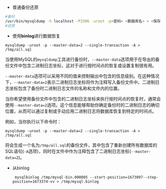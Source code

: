- 普通备份还原

```bash
#备份
/usr/bin/mysqldump -h localhost -P3306 -uroot -p<密码> <数据库名> > <保存文件路径>
#还原
```

- 使用**binlog**进行数据恢复

``` shell
mysqldump -uroot -p --master-data=2 --single-transaction -A > /tmp/all.sql
```

当使用MySQL的`mysqldump`工具进行备份时，`--master-data`选项用于在导出的备份文件中包含二进制日志坐标，这对于进行按时间点的恢复或设置复制很有用。

`--master-data`选项可以采用不同的值来控制输出中包含的信息级别。在这种情况下，`--master-data=2`表示二进制日志坐标将作为注释写入备份文件中。二进制日志坐标包含了备份时二进制日志文件的名称和文件内的位置。

当你希望使用备份文件中包含的二进制日志坐标来执行按时间点的恢复时，通常会使用`--master-data=2`选项。这个信息能够帮助你确定备份时的二进制日志的确切位置，从而可以通过复制或手动应用二进制日志将数据库恢复到特定的时间点。

例如，当你执行以下命令时：

```shell
mysqldump -uroot -p --master-data=2 --single-transaction -A > /tmp/all.sql
```

将会生成一个名为`/tmp/all.sql`的备份文件，其中包含了重新创建所有数据库的SQL语句(`-A`选项)，同时在文件中作为注释包含了二进制日志坐标(`--master-data=2`)。

- 从binlog 

  ```
   mysqlbinlog /tmp/mysql-bin.000005 --start-position=1673097--stop-position=1673374-vv > /tmp/mysql.binlog
  ```

  

